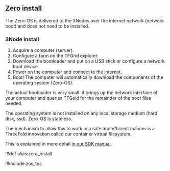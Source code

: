 ## Zero install

The Zero-OS is delivered to the 3Nodes over the internet network (network boot) and does not need to be installed.

### 3Node Install

1. Acquire a computer (server).
2. Configure a farm on the TFGrid explorer.
3. Download the bootloader and put on a USB stick or configure a network boot device.
4. Power on the computer and connect to the internet.
5. Boot! The computer will automatically download the components of the operating system (Zero-OS).

The actual bootloader is very small. It brings up the network interface of your computer and queries TFGeid for the remainder of the boot files needed.

The operating system is not installed on any local storage medium (hard disk, ssd). Zero-OS is stateless.

The mechanism to allow this to work in a safe and efficient manner is a ThreeFold innovation called our container virtual filesystem. 


This is explained in more detail [in our SDK manual](sdk:flist).

!!!def alias:zero_install

!!!include:zos_toc